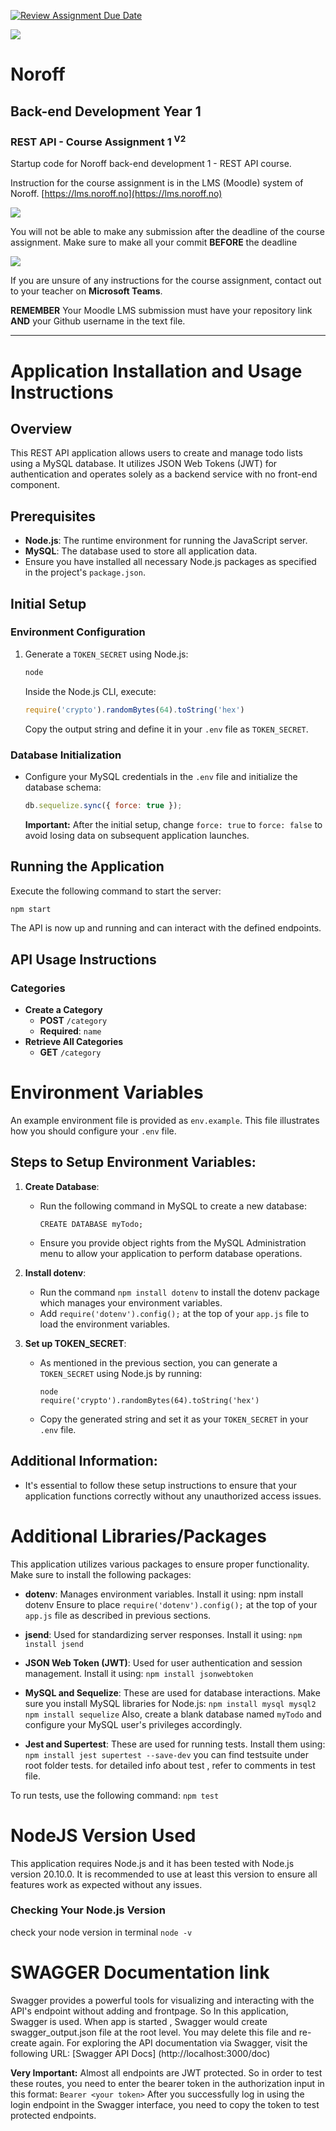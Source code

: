 [![Review Assignment Due Date](https://classroom.github.com/assets/deadline-readme-button-24ddc0f5d75046c5622901739e7c5dd533143b0c8e959d652212380cedb1ea36.svg)](https://classroom.github.com/a/rS2-Rpoa)

![](http://143.42.108.232/pvt/Noroff-64.png)
# Noroff
## Back-end Development Year 1
### REST API - Course Assignment 1 <sup>V2</sup>

Startup code for Noroff back-end development 1 - REST API course.

Instruction for the course assignment is in the LMS (Moodle) system of Noroff.
[https://lms.noroff.no](https://lms.noroff.no)

![](http://143.42.108.232/pvt/important.png)

You will not be able to make any submission after the deadline of the course assignment. Make sure to make all your commit **BEFORE** the deadline

![](http://143.42.108.232/pvt/help_small.png)

If you are unsure of any instructions for the course assignment, contact out to your teacher on **Microsoft Teams**.

**REMEMBER** Your Moodle LMS submission must have your repository link **AND** your Github username in the text file.

---

# Application Installation and Usage Instructions
## Overview

This REST API application allows users to create and manage todo lists using a MySQL database. It utilizes JSON Web Tokens (JWT) for authentication and operates solely as a backend service with no front-end component.

## Prerequisites

- **Node.js**: The runtime environment for running the JavaScript server.
- **MySQL**: The database used to store all application data.
- Ensure you have installed all necessary Node.js packages as specified in the project's `package.json`.

## Initial Setup

### Environment Configuration

1. Generate a `TOKEN_SECRET` using Node.js:
    ```bash
    node
    ```
    Inside the Node.js CLI, execute:
    ```javascript
    require('crypto').randomBytes(64).toString('hex')
    ```
    Copy the output string and define it in your `.env` file as `TOKEN_SECRET`.

### Database Initialization

- Configure your MySQL credentials in the `.env` file and initialize the database schema:
    ```javascript
    db.sequelize.sync({ force: true });
    ```
    **Important:** After the initial setup, change `force: true` to `force: false` to avoid losing data on subsequent application launches.

## Running the Application

Execute the following command to start the server:
```bash
npm start
```
The API is now up and running and can interact with the defined endpoints.

## API Usage Instructions

### Categories

- **Create a Category**
  - **POST** `/category`
  - **Required**: `name`
- **Retrieve All Categories**
  - **GET** `/category`



# Environment Variables
An example environment file is provided as `env.example`. This file illustrates how you should configure your `.env` file. 

## Steps to Setup Environment Variables:

1. **Create Database**:
   - Run the following command in MySQL to create a new database:
     ```
     CREATE DATABASE myTodo;
     ```
   - Ensure you provide object rights from the MySQL Administration menu to allow your application to perform database operations.

2. **Install dotenv**:
   - Run the command `npm install dotenv` to install the dotenv package which manages your environment variables.
   - Add `require('dotenv').config();` at the top of your `app.js` file to load the environment variables.

3. **Set up TOKEN_SECRET**:
   - As mentioned in the previous section, you can generate a `TOKEN_SECRET` using Node.js by running:
     ```node
     node
     require('crypto').randomBytes(64).toString('hex')
     ```
   - Copy the generated string and set it as your `TOKEN_SECRET` in your `.env` file.

## Additional Information:
- It's essential to follow these setup instructions to ensure that your application functions correctly without any unauthorized access issues.


# Additional Libraries/Packages
This application utilizes various packages to ensure proper functionality. Make sure to install the following packages:

- **dotenv**: Manages environment variables. Install it using:
npm install dotenv
Ensure to place `require('dotenv').config();` at the top of your `app.js` file as described in previous sections.

- **jsend**: Used for standardizing server responses. Install it using: `npm install jsend`

- **JSON Web Token (JWT)**: Used for user authentication and session management. Install it using: `npm install jsonwebtoken`
- **MySQL and Sequelize**: These are used for database interactions. Make sure you install MySQL libraries for Node.js:
`npm install mysql mysql2`
`npm install sequelize`
Also, create a blank database named `myTodo` and configure your MySQL user's privileges accordingly.
- **Jest and Supertest**: These are used for running tests. Install them using:
`npm install jest supertest --save-dev`
you can find testsuite under root folder tests. for detailed info about test , refer to comments in test file. 

To run tests, use the following command:
`npm test`


# NodeJS Version Used
This application requires Node.js and it has been tested with Node.js version 20.10.0. It is recommended to use at least this version to ensure all features work as expected without any issues.
### Checking Your Node.js Version 
check your node version in terminal
`node -v` 




# SWAGGER Documentation link
Swagger provides a powerful tools for visualizing and interacting with the API's endpoint without adding and frontpage. So In this application, Swagger is used. When app is started , Swagger would create swagger_output.json file at the root level. You may delete this file and re-create again. 
For exploring the API documentation via Swagger, visit the following URL: 
[Swagger API Docs] (http://localhost:3000/doc)

**Very Important:** Almost all endpoints are JWT protected. So in order to test these routes, you need to enter the bearer token in the authorization input in this format:
`Bearer <your token>`
After you successfully log in using the login endpoint in the Swagger interface, you need to copy the token to test protected endpoints.






